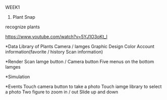WEEK1

1. Plant Snap

recognize plants

https://www.youtube.com/watch?v=5YJ1O3oKt_I


*Data
Library of Plants
Camera / Iamges
Graphic Design
Color
Account information(favorite / history Scan information)


*Render
Scan Iamge button / Camera button
Five menus on the bottom
Iamges

*Simulation


*Events
Touch camera button to take a photo
Touch iamge library to select a photo
Two figure to zoom in / out
Slide up and down
